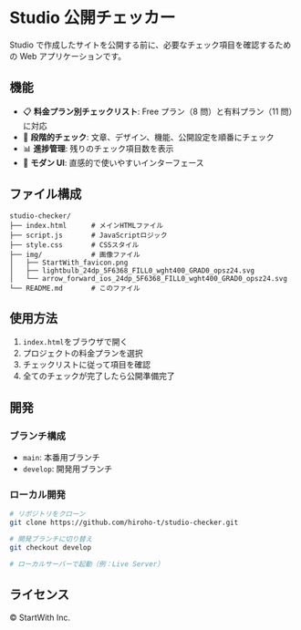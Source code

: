 # Studio 公開チェッカー

Studio で作成したサイトを公開する前に、必要なチェック項目を確認するための Web アプリケーションです。

## 機能

- 📋 **料金プラン別チェックリスト**: Free プラン（8 問）と有料プラン（11 問）に対応
- 🎯 **段階的チェック**: 文章、デザイン、機能、公開設定を順番にチェック
- 📊 **進捗管理**: 残りのチェック項目数を表示
- 🎨 **モダン UI**: 直感的で使いやすいインターフェース

## ファイル構成

```
studio-checker/
├── index.html      # メインHTMLファイル
├── script.js       # JavaScriptロジック
├── style.css       # CSSスタイル
├── img/            # 画像ファイル
│   ├── StartWith_favicon.png
│   ├── lightbulb_24dp_5F6368_FILL0_wght400_GRAD0_opsz24.svg
│   └── arrow_forward_ios_24dp_5F6368_FILL0_wght400_GRAD0_opsz24.svg
└── README.md       # このファイル
```

## 使用方法

1. `index.html`をブラウザで開く
2. プロジェクトの料金プランを選択
3. チェックリストに従って項目を確認
4. 全てのチェックが完了したら公開準備完了

## 開発

### ブランチ構成

- `main`: 本番用ブランチ
- `develop`: 開発用ブランチ

### ローカル開発

```bash
# リポジトリをクローン
git clone https://github.com/hiroho-t/studio-checker.git

# 開発ブランチに切り替え
git checkout develop

# ローカルサーバーで起動（例：Live Server）
```

## ライセンス

© StartWith Inc.
